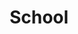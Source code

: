 ---
title: School
description: Writeups for course contents
image: 

# Badge style
style:
    background: "#6495ED"
    color: "#fff"
---